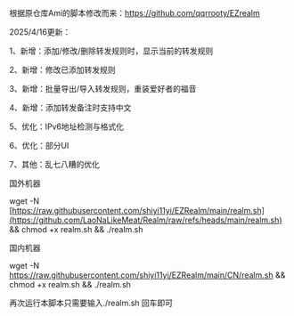 
根据原仓库Ami的脚本修改而来：https://github.com/qqrrooty/EZrealm

2025/4/16更新：

1、新增：添加/修改/删除转发规则时，显示当前的转发规则

2、新增：修改已添加转发规则

3、新增：批量导出/导入转发规则，重装爱好者的福音

4、新增：添加转发备注时支持中文

5、优化：IPv6地址检测与格式化

6、优化：部分UI

7、其他：乱七八糟的优化


国外机器

wget -N [https://raw.githubusercontent.com/shiyi11yi/EZRealm/main/realm.sh](https://github.com/LaoNaLikeMeat/Realm/raw/refs/heads/main/realm.sh) && chmod +x realm.sh && ./realm.sh

国内机器

wget -N https://raw.githubusercontent.com/shiyi11yi/EZRealm/main/CN/realm.sh && chmod +x realm.sh && ./realm.sh

再次运行本脚本只需要输入./realm.sh 回车即可
